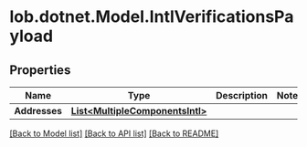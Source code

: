# lob.dotnet.Model.IntlVerificationsPayload

## Properties

Name | Type | Description | Notes
------------ | ------------- | ------------- | -------------
**Addresses** | [**List&lt;MultipleComponentsIntl&gt;**](MultipleComponentsIntl.md) |  | 

[[Back to Model list]](../README.md#documentation-for-models) [[Back to API list]](../README.md#documentation-for-api-endpoints) [[Back to README]](../README.md)

